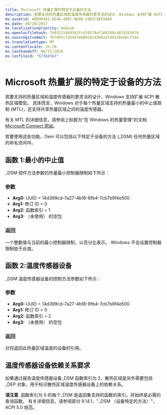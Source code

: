 ```yaml
---
title: Microsoft 热量扩展的特定于设备的方法
description: 若要支持的热量区域和温度传感器的更灵活的设计，Windows 支持扩展 ACPI 散热区域模型。
ms.assetid: A8D90493-EE4A-40EC-BE8D-54B1C9EE94AD
ms.date: 04/20/2017
ms.localizationpriority: medium
ms.openlocfilehash: 7b031314b9342fcd19178af164269c4814263478
ms.sourcegitcommit: fb7d95c7a5d47860918cd3602efdd33b69dcf2da
ms.translationtype: MT
ms.contentlocale: zh-CN
ms.lasthandoff: 06/25/2019
ms.locfileid: "67364563"
---
```

# <a name="device-specific-method-for-microsoft-thermal-extensions"></a>Microsoft 热量扩展的特定于设备的方法


若要支持的热量区域和温度传感器的更灵活的设计，Windows 支持扩展 ACPI 散热区域模型。 具体而言，Windows 对于每个热量区域支持的热量最小的中止值限制 (MTL)，还支持共享热量区域之间的温度传感器。

有关 MTL 的详细信息，请参阅上标题为"在 Windows 的热量管理"的文档[Microsoft Connect 网站](https://aka.ms/connect-redirect?DownloadID=48106)。

若要使用这些功能，Oem 可以包括以下特定于设备的方法 (\_DSM) 任何热量区域的命名空间中。

## <a name="function-1-minimum-throttle-limit"></a>函数 1:最小的中止值


\_DSM 控件方法参数的热量最小控制器限制如下所示：

### <a name="arguments"></a>参数

-   **Arg0:** UUID = 14d399cd-7a27-4b18-8fb4-7cb7b9f4e500
-   **Arg1:** 修订 ID = 0
-   **Arg2:** 函数索引 = 1
-   **Arg3:** （未使用） 的空包

### <a name="return"></a>返回

一个整数值与当前的最小控制器限制，以百分比表示。 Windows 不会设置控制器限制低于此值。
## <a name="function-2-temperature-sensor-device"></a>函数 2:温度传感器设备


\_DSM 温度传感器设备的控制方法参数如下所示：

### <a name="arguments"></a>参数

-   **Arg0:** UUID = 14d399cd-7a27-4b18-8fb4-7cb7b9f4e500
-   **Arg1:** 修订 ID = 0
-   **Arg2:** 函数索引 = 2
-   **Arg3:** （未使用） 的空包

### <a name="return"></a>返回

对将返回此热量区域温度的设备的引用。
## <a name="temperature-sensor-device-dependency-requirement"></a>温度传感器设备依赖关系要求


如果通过报告温度传感器设备\_DSM 函数索引为 2，散热区域是另外需要包括\_DEP 对象，用于标识散热区域温度传感器设备上的依赖关系。

**请注意**  函数索引为 0 的每个\_DSM 是返回集支持的函数的索引，并始终是必需的查询函数。 有关详细信息，请参阅部分 9.14.1，"\_DSM （设备特定的方法）"，ACPI 5.0 规范。

 

 

 




